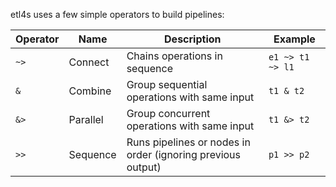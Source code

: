 
etl4s uses a few simple operators to build pipelines:

| Operator | Name | Description | Example |
|----------|------|-------------|---------|
| `~>` | Connect | Chains operations in sequence | `e1 ~> t1 ~> l1` |
| `&` | Combine | Group sequential operations with same input | `t1 & t2` |
| `&>` | Parallel | Group concurrent operations with same input | `t1 &> t2` |
| `>>` | Sequence | Runs pipelines or nodes in order (ignoring previous output) | `p1 >> p2` |
